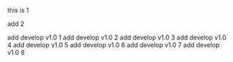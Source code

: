 this is 1

add 2

add develop v1.0  1
add develop v1.0  2
add develop v1.0  3
add develop v1.0  4
add develop v1.0  5
add develop v1.0  6
add develop v1.0  7
add develop v1.0  8
